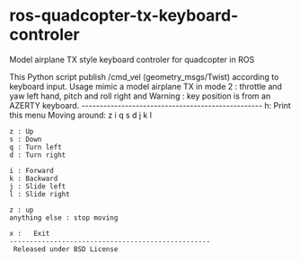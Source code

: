 # ros-quadcopter-tx-keyboard-controler
Model airplane TX style keyboard controler for quadcopter in ROS

This Python script publish /cmd_vel (geometry_msgs/Twist) according to keyboard input.
Usage mimic a model airplane TX in mode 2 : throttle and yaw left hand, pitch and roll right and
Warning : key position is from an AZERTY keyboard.
    --------------------------------------------------
    h:       Print this menu
    Moving around:
        z               i
    q   s   d       j   k   l
    
    z : Up
    s : Down
    q : Turn left
    d : Turn right

    i : Forward
    k : Backward
    j : Slide left
    l : Slide right

    z : up
    anything else : stop moving
 
    x :   Exit
    --------------------------------------------------
     Released under BSD License
